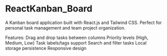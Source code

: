 # ReactKanban_Board
A Kanban board application built with React.js and Tailwind CSS. Perfect for personal task management and team project organization.

Features:
Drag and drop tasks between columns
Priority levels (High, Medium, Low)
Task labels/tags support
Search and filter tasks
Local storage persistence
Responsive design
